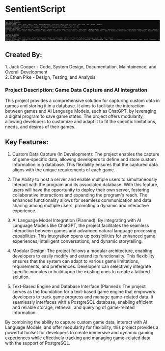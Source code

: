 # SentientScript
![Alt Text](sstxt.png)
## Created By:
<p>1. Jack Cooper - Code, System Design, Documentation, Maintainence, and Overall Development <br> 2. Ethan Pike - Design, Testing, and Analysis </p>

### Project Description: Game Data Capture and AI Integration

<p>This project provides a comprehensive solution for capturing custom data in games and storing it in a database. It aims to facilitate the interaction between games and AI Language Models, such as ChatGPT, by leveraging a digital program to save game states. The project offers modularity, allowing developers to customize and adapt it to fit the specific limitations, needs, and desires of their games.</p>

## Key Features:

1. Custom Data Capture (In Development): The project enables the capture of game-specific data, allowing developers to define and store custom information in a database. This flexibility ensures that the captured data aligns with the unique requirements of each game.

2. The Ability to host a server and enable multiple users to simultaneously interact with the program and its associated database. With this feature, users will have the opportunity to deploy their own server, fostering collaborative interactions and expanding the program's reach. The enhanced functionality allows for seamless communication and data sharing among multiple users, promoting a dynamic and interactive experience.

3. AI Language Model Integration (Planned): By integrating with AI Language Models like ChatGPT, the project facilitates the seamless interaction between games and advanced natural language processing capabilities. This integration opens up possibilities for enhanced game experiences, intelligent conversations, and dynamic storytelling.

4. Modular Design: The project follows a modular architecture, enabling developers to easily modify and extend its functionality. This flexibility ensures that the system can adapt to various game limitations, requirements, and preferences. Developers can selectively integrate specific modules or build upon the existing ones to create a tailored solution.

5. Text-Based Engine and Database Interface (Planned): The project serves as the foundation for a text-based game engine that empowers developers to track game progress and manage game-related data. It seamlessly interfaces with a PostgreSQL database, enabling efficient and reliable storage, retrieval, and querying of game-related information.


By combining the ability to capture custom game data, interact with AI Language Models, and offer modularity for flexibility, this project provides a powerful toolset for developers to create immersive and dynamic gaming experiences while effectively tracking and managing game-related data with the support of PostgreSQL.
